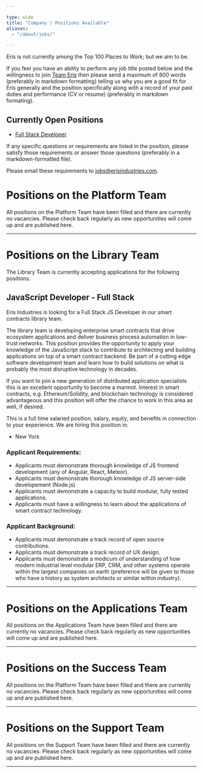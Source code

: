 ```yaml
---

type: wide
title: "Company | Positions Available"
aliases:
  - "/about/jobs/"

---
```


Eris is not currently among the Top 100 Places to Work; but we aim to be.

If you feel you have an ability to perform any job title posted below and the willingness to join [Team Eris](https://erisindustries.com/about/team) then please send a maximum of 800 words (preferably in markdown formatting) telling us why you are a good fit for Eris generally and the position specifically along with a record of your past duties and performance (CV or resume) (preferably in markdown formating).

## Currently Open Positions
- [Full Stack Developer](#fullStackDeveloper)

If any specific questions or requirements are listed in the position, please satisfy those requirements or answer those questions (preferably in a markdown-formatted file).

Please email these requirements to [jobs@erisindustries.com](mailto:jobs@erisindustries.com).

# Positions on the Platform Team

All positions on the Platform Team have been filled and there are currently no vacancies. Please check back regularly as new opportunities will come up and are published here.

<hr />

# Positions on the Library Team

The Library Team is currently accepting applications for the following positions.

## <a name="fullStackDeveloper"></a>JavaScript Developer - Full Stack

Eris Industries is looking for a Full Stack JS Developer in our smart contracts library team.

The library team is developing enterprise smart contracts that drive ecosystem applications and deliver business process automation in low-trust networks. This position provides the opportunity to apply your knowledge of the JavaScript stack to contribute to architecting and building applications on top of a smart contract backend. Be part of a cutting edge software development team and learn how to build solutions on what is probably the most disruptive technology in decades.

If you want to join a new generation of distributed application specialists this is an excellent opportunity to become a marmot. Interest in smart contracts, e.g. Ethereum/Solidity, and blockchain technology is considered advantageous and this position will offer the chance to work in this area as well, if desired.

This is a full time salaried position, salary, equity, and benefits in connection to your experience. We are hiring this position in:

* New York

### Applicant Requirements:

* Applicants must demonstrate thorough knowledge of JS frontend development (any of Angular, React, Meteor).
* Applicants must demonstrate thorough knowledge of JS server-side developement (Node.js)
* Applicants must demonstrate a capacity to build modular, fully tested applications.
* Applicants must have a willingness to learn about the applications of smart contract technology.

### Applicant Background:

* Applicants must demonstrate a track record of open source contributions.
* Applicants must demonstrate a track record of UX design.
* Applicants must demonstrate a modicum of understanding of how modern industrial level modular ERP, CRM, and other systems operate within the largest companies on earth (preference will be given to those who have a history as system architects or similar within industry).

<hr />

# Positions on the Applications Team

All positions on the Applications Team have been filled and there are currently no vacancies. Please check back regularly as new opportunities will come up and are published here.

<hr />

# Positions on the Success Team

All positions on the Platform Team have been filled and there are currently no vacancies. Please check back regularly as new opportunities will come up and are published here.

<hr />

# Positions on the Support Team

All positions on the Support Team have been filled and there are currently no vacancies. Please check back regularly as new opportunities will come up and are published here.

<hr />


